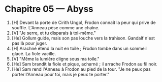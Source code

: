 # Chapitre 05 — Abyss

1. [H] Devant la porte de Cirith Ungol, Frodon connaît la peur qui prive de souffle. L'Anneau pèse comme une chaîne.
2. [V] "Je serre, et tu disparais à toi-même."
3. [He] Gollum guide, mais son pas louche vers la trahison. Gandalf n'est pas là pour juger.
4. [H] Arachné étend la nuit en toile ; Frodon tombe dans un sommeil glacé. La fiole vacille.
5. [V] "Même la lumière cligne sous ma toile."
6. [He] Sam brandit la fiole et pique, acharné ; il arrache Frodon au fil noir.
9. [He] Sam rend l'Anneau à Frodon au pied de la tour. "Je ne peux pas porter l'Anneau pour toi, mais je peux te porter."
